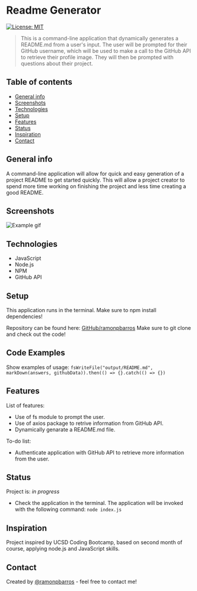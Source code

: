 
# Readme Generator
[![License: MIT](https://img.shields.io/badge/License-MIT-blue.svg)](https://github.com/ramonpbarros/readme-generator)
> This is a command-line application that dynamically generates a README.md from a user's input. The user will be prompted for their GitHub username, which will be used to make a call to the GitHub API to retrieve their profile image. They will then be prompted with questions about their project.

## Table of contents
* [General info](#general-info)
* [Screenshots](#screenshots)
* [Technologies](#technologies)
* [Setup](#setup)
* [Features](#features)
* [Status](#status)
* [Inspiration](#inspiration)
* [Contact](#contact)

## General info
A command-line application will allow for quick and easy generation of a project README to get started quickly. This will allow a project creator to spend more time working on finishing the project and less time creating a good README.

## Screenshots
![Example gif](./img/project.gif)

## Technologies
* JavaScript
* Node.js
* NPM
* GitHub API

## Setup
This application runs in the terminal. Make sure to npm install dependencies!

Repository can be found here: [GitHub/ramonpbarros](https://github.com/ramonpbarros/readme-generator) Make sure to git clone and check out the code!

## Code Examples
Show examples of usage:
`fsWriteFile("output/README.md", markDown(answers, githubData)).then(() => {}.catch(() => {})`

## Features
List of features:
* Use of fs module to prompt the user.
* Use of axios package to retrive information from GitHub API.
* Dynamically genarate a README.md file.

To-do list:
* Authenticate application with GitHub API to retrieve more information from the user.

## Status
Project is: _in progress_
* Check the application in the terminal. The application will be invoked with the following command: `node index.js`

## Inspiration
Project inspired by UCSD Coding Bootcamp, based on second month of course, applying node.js and JavaScript skills.

## Contact
Created by [@ramonpbarros](https://github.com/ramonpbarros) - feel free to contact me!
  
  